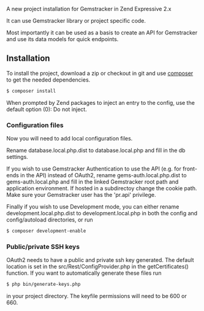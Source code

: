 A new project installation for Gemstracker in Zend Expressive 2.x

It can use Gemstracker library or project specific code.

Most importantly it can be used as a basis to create an API for Gemstracker and use its data models for quick endpoints.

## Installation

To install the project, download a zip or checkout in git and use [composer](https://getcomposer.org/) to get the needed dependencies.

```bash
$ composer install
```

When prompted by Zend packages to inject an entry to the config, use the default option (0): Do not inject.

### Configuration files

Now you will need to add local configuration files. 

Rename database.local.php.dist to database.local.php and fill in the db settings.

If you wish to use Gemstracker Authentication to use the API (e.g. for front-ends in the API) instead of OAuth2, rename gems-auth.local.php.dist to gems-auth.local.php and fill in the linked Gemstracker root path and application environment. If hosted in a subdirectoy change the cookie path.
Make sure your Gemstracker user has the 'pr.api' privilege. 

Finally if you wish to use Development mode, you can either rename development.local.php.dist to development.local.php in both the config and config/autoload directories, or run

```bash
$ composer development-enable
```

### Public/private SSH keys

OAuth2 needs to have a public and private ssh key generated. 
The default location is set in the src/Rest/ConfigProvider.php in the getCertificates() function.
If you want to automatically generate these files run 

```bash
$ php bin/generate-keys.php
```

in your project directory.
The keyfile permissions will need to be 600 or 660.